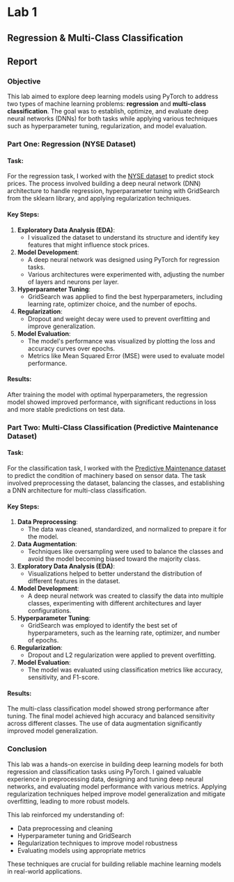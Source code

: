 # **Lab 1**

## Regression & Multi-Class Classification

## Report

### Objective
This lab aimed to explore deep learning models using PyTorch to address two types of machine learning problems: **regression** and **multi-class classification**. The goal was to establish, optimize, and evaluate deep neural networks (DNNs) for both tasks while applying various techniques such as hyperparameter tuning, regularization, and model evaluation.

### Part One: Regression (NYSE Dataset)
#### Task:
For the regression task, I worked with the [NYSE dataset](https://www.kaggle.com/datasets/dgawlik/nyse) to predict stock prices. The process involved building a deep neural network (DNN) architecture to handle regression, hyperparameter tuning with GridSearch from the sklearn library, and applying regularization techniques.

#### Key Steps:
1. **Exploratory Data Analysis (EDA)**: 
   - I visualized the dataset to understand its structure and identify key features that might influence stock prices.
2. **Model Development**:
   - A deep neural network was designed using PyTorch for regression tasks.
   - Various architectures were experimented with, adjusting the number of layers and neurons per layer.
3. **Hyperparameter Tuning**:
   - GridSearch was applied to find the best hyperparameters, including learning rate, optimizer choice, and the number of epochs.
4. **Regularization**:
   - Dropout and weight decay were used to prevent overfitting and improve generalization.
5. **Model Evaluation**:
   - The model's performance was visualized by plotting the loss and accuracy curves over epochs.
   - Metrics like Mean Squared Error (MSE) were used to evaluate model performance.

#### Results:
After training the model with optimal hyperparameters, the regression model showed improved performance, with significant reductions in loss and more stable predictions on test data.

### Part Two: Multi-Class Classification (Predictive Maintenance Dataset)
#### Task:
For the classification task, I worked with the [Predictive Maintenance dataset](https://www.kaggle.com/datasets/shivamb/machine-predictive-maintenance-classification) to predict the condition of machinery based on sensor data. The task involved preprocessing the dataset, balancing the classes, and establishing a DNN architecture for multi-class classification.

#### Key Steps:
1. **Data Preprocessing**:
   - The data was cleaned, standardized, and normalized to prepare it for the model.
2. **Data Augmentation**:
   - Techniques like oversampling were used to balance the classes and avoid the model becoming biased toward the majority class.
3. **Exploratory Data Analysis (EDA)**:
   - Visualizations helped to better understand the distribution of different features in the dataset.
4. **Model Development**:
   - A deep neural network was created to classify the data into multiple classes, experimenting with different architectures and layer configurations.
5. **Hyperparameter Tuning**:
   - GridSearch was employed to identify the best set of hyperparameters, such as the learning rate, optimizer, and number of epochs.
6. **Regularization**:
   - Dropout and L2 regularization were applied to prevent overfitting.
7. **Model Evaluation**:
   - The model was evaluated using classification metrics like accuracy, sensitivity, and F1-score.

#### Results:
The multi-class classification model showed strong performance after tuning. The final model achieved high accuracy and balanced sensitivity across different classes. The use of data augmentation significantly improved model generalization.

### Conclusion
This lab was a hands-on exercise in building deep learning models for both regression and classification tasks using PyTorch. I gained valuable experience in preprocessing data, designing and tuning deep neural networks, and evaluating model performance with various metrics. Applying regularization techniques helped improve model generalization and mitigate overfitting, leading to more robust models.

This lab reinforced my understanding of:
- Data preprocessing and cleaning
- Hyperparameter tuning and GridSearch
- Regularization techniques to improve model robustness
- Evaluating models using appropriate metrics

These techniques are crucial for building reliable machine learning models in real-world applications.